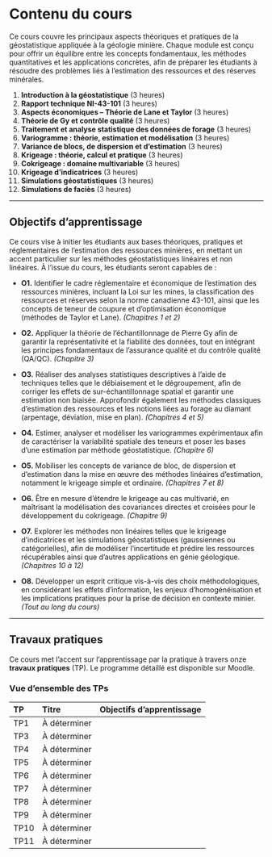 # Contenu du cours

Ce cours couvre les principaux aspects théoriques et pratiques de la géostatistique appliquée à la géologie minière. Chaque module est conçu pour offrir un équilibre entre les concepts fondamentaux, les méthodes quantitatives et les applications concrètes, afin de préparer les étudiants à résoudre des problèmes liés à l’estimation des ressources et des réserves minérales.

1. **Introduction à la géostatistique** (3 heures)
2. **Rapport technique NI-43-101** (3 heures)  
3. **Aspects économiques – Théorie de Lane et Taylor** (3 heures)  
4. **Théorie de Gy et contrôle qualité** (3 heures)  
5. **Traitement et analyse statistique des données de forage** (3 heures)   
6. **Variogramme : théorie, estimation et modélisation** (3 heures)  
7. **Variance de blocs, de dispersion et d’estimation** (3 heures)  
8. **Krigeage : théorie, calcul et pratique** (3 heures)  
9. **Cokrigeage : domaine multivariable** (3 heures)  
10. **Krigeage d’indicatrices** (3 heures)  
11. **Simulations géostatistiques** (3 heures)  
12. **Simulations de faciès** (3 heures)  

---

## Objectifs d’apprentissage

Ce cours vise à initier les étudiants aux bases théoriques, pratiques et réglementaires de l’estimation des ressources minières, en mettant un accent particulier sur les méthodes géostatistiques linéaires et non linéaires. À l’issue du cours, les étudiants seront capables de :

- **O1.** Identifier le cadre réglementaire et économique de l’estimation des ressources minières, incluant la Loi sur les mines, la classification des ressources et réserves selon la norme canadienne 43-101, ainsi que les concepts de teneur de coupure et d’optimisation économique (méthodes de Taylor et Lane). *(Chapitres 1 et 2)*  

- **O2.** Appliquer la théorie de l’échantillonnage de Pierre Gy afin de garantir la représentativité et la fiabilité des données, tout en intégrant les principes fondamentaux de l’assurance qualité et du contrôle qualité (QA/QC). *(Chapitre 3)*

- **O3.** Réaliser des analyses statistiques descriptives à l’aide de techniques telles que le débiaisement et le dégroupement, afin de corriger les effets de sur-échantillonnage spatial et garantir une estimation non biaisée. Approfondir également les méthodes classiques d’estimation des ressources et les notions liées au forage au diamant (arpentage, déviation, mise en plan). *(Chapitres 4 et 5)*

- **O4.** Estimer, analyser et modéliser les variogrammes expérimentaux afin de caractériser la variabilité spatiale des teneurs et poser les bases d’une estimation par méthode géostatistique. *(Chapitre 6)*

- **O5.** Mobiliser les concepts de variance de bloc, de dispersion et d’estimation dans la mise en œuvre des méthodes linéaires d’estimation, notamment le krigeage simple et ordinaire. *(Chapitres 7 et 8)*

- **O6.** Être en mesure d’étendre le krigeage au cas multivarié, en maîtrisant la modélisation des covariances directes et croisées pour le développement du cokrigeage. *(Chapitre 9)*

- **O7.** Explorer les méthodes non linéaires telles que le krigeage d’indicatrices et les simulations géostatistiques (gaussiennes ou catégorielles), afin de modéliser l’incertitude et prédire les ressources récupérables ainsi que d’autres applications en génie géologique. *(Chapitres 10 à 12)*  

- **O8.** Développer un esprit critique vis-à-vis des choix méthodologiques, en considérant les effets d’information, les enjeux d’homogénéisation et les implications pratiques pour la prise de décision en contexte minier. *(Tout au long du cours)*


---

## Travaux pratiques

Ce cours met l’accent sur l’apprentissage par la pratique à travers onze **travaux pratiques** (TP). Le programme détaillé est disponible sur Moodle.

### Vue d’ensemble des TPs

| TP    | Titre           | Objectifs d’apprentissage |
|:------|:----------------|:--------------------------|
| TP1   | À déterminer    |                           |
| TP3   | À déterminer    |                           |
| TP4   | À déterminer    |                           |
| TP5   | À déterminer    |                           |
| TP6   | À déterminer    |                           |
| TP7   | À déterminer    |                           |
| TP8   | À déterminer    |                           |
| TP9   | À déterminer    |                           |
| TP10  | À déterminer    |                           |
| TP11  | À déterminer    |                           |


